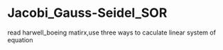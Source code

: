 # Jacobi_Gauss-Seidel_SOR
read harwell_boeing matirx,use three ways to caculate linear system of equation
